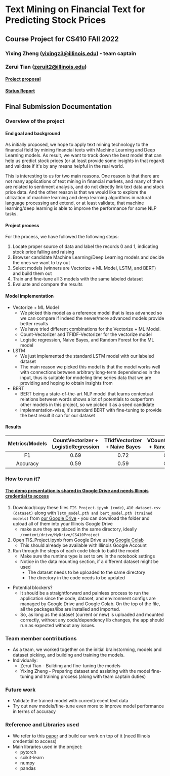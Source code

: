 # Text Mining on Financial Text for Predicting Stock Prices

## Course Project for CS410 FAll 2022

### Yixing Zheng (yixingz3@illinois.edu) - team captain
### Zerui Tian (zeruit2@illinois.edu)

#### [Project proposal](https://github.com/yixingz3/Text-Mining-on-Financial-Text-for-Predicting-Stock-Prices/blob/main/CS%20410%20Project%20Proposal.pdf)

#### [Status Report](https://github.com/yixingz3/Text-Mining-on-Financial-Text-for-Predicting-Stock-Prices/blob/main/CS%20410%20Project%20Status%20Report.pdf)

## Final Submission Documentation

### Overview of the project

#### End goal and background
As initially proposed, we hope to apply text mining technology to the financial
field by mining financial texts with Machine Learning and Deep Learning models. 
As result, we want to track down the best model that can help us predict stock prices (or at least provide some insights in that regard) and validate if it's by any means helpful in the real world.

This is interesting to us for two main reasons. One reason is that
there are not many applications of text mining in financial markets,
and many of them are related to sentiment analysis, and do not directly
link text data and stock price data. And the other reason is that we would like to explore the utilization of machine
learning and deep learning algorithms in natural language processing and
extend, or at least validate, that machine learning/deep learning is
able to improve the performance for some NLP tasks.

#### Project process
For the process, we have followed the following steps:
1. Locate proper source of data and label the records 0 and 1, indicating stock price falling and raising
2. Browser candidate Machine Learning/Deep Learning models and decide the ones we want to try out
3. Select models (winners are Vectorize + ML Model, LSTM, and BERT) and build them out
4. Train and fine-tune all 3 models with the same labeled dataset
5. Evaluate and compare the results

#### Model implementation
- Vectorize + ML Model
    - We picked this model as a reference model that is less advanced so we can compare if indeed the newer/more advanced models provide better results
    - We have tried different combinations for the Vectorize + ML Model. 
    - Count-Vectorizer and TFIDF-Vectorizer for the vectorize model
    - Logistic regression, Naive Bayes, and Random Forest for the ML model
- LSTM
    - We just implemented the standard LSTM model with our labeled dataset
    - The main reason we picked this model is that the model works well with connections between arbitrary long-term dependencies in the input, thus is suitable for modeling time series data that we are providing and hoping to obtain insights from
- BERT
    - BERT being a state-of-the-art NLP model that learns contextual relations between words shows a lot of potentials to outperform other models in this project, so we picked it as a seed candidate
    - implementation-wise, it's standard BERT with fine-tuning to provide the best result it can for our dataset

#### Results

| Metrics/Models | CountVectorizer + LogisticRegression | TfidfVectorizer + Naive Bayes | VCountVectorizer + RandomForest | DL - LSTM | BERT    |
|:--------------:|:------------------------------------:|:-----------------------------:|:------------------------------:|:---------:|:-------:|
| F1             | 0.69                                 | 0.72                          | 0.65    | N/A            | N/A |
| Accuracy       | 0.59                                 | 0.59                          | 0.57    | 0.5690         | 0.593 |

### How to run it?

#### [The demo presentation is shared in Google Drive and needs Illinois credential to access](google.com)
1. Download/copy these files `TIS_Project.ipynb (code)`, `410_dataset.csv (dataset)` along with `lstm_model.pth and bert_model.pth (trained models)` from [our Google Drive](https://drive.google.com/drive/folders/1su2LbMR0FD3CYRQrWV0wl9af0VUp95OZ?usp=sharing) - you can download the folder and upload all of them into your Illinois Google Drive
    - make sure they are placed in the same directory, ideally ```/content/drive/MyDrive/CS410Project```
2. Open TIS_Project.ipynb from Google Drive using [Google Colab](https://colab.research.google.com/)
    - This should already be available with Illinois Google Account
3. Run through the steps of each code block to build the model
    - Make sure the runtime type is set to `GPU` in the notebook settings 
    - Notice in the data mounting section, if a different dataset might be used
        - The dataset needs to be uploaded to the same directory
        - The directory in the code needs to be updated

- Potential blockers?
    - It should be a straightforward and painless process to run the application since the code, dataset, and environment configs are managed by Google Drive and Google Colab. On the top of the file, all the packages/libs are installed and imported.
    - So, as long as the dataset (current or new) is uploaded and mounted correctly, without any code/dependency lib changes, the app should run as expected without any issues.

### Team member contributions
- As a team, we worked together on the initial brainstorming, models and dataset picking, and building and training the models.
- Individually:
    - Zerui Tian - Building and fine-tuning the models
    - Yixing Zheng - Preparing dataset and assisting with the model fine-tuning and training process (along with team captain duties)
    
### Future work
- Validate the trained model with current/recent text data
- Try out new models/fine-tune even more to improve model performance in terms of accuracy

### Reference and Libraries used

- We refer to this [paper](https://drive.google.com/file/d/1hZunGLg940XeJw_MP2ir4551WwRZZZ66/view?usp=sharing) and build our work on top of it (need Illinois credential to access)
- Main libraries used in the project:
    - pytorch
    - scikit-learn
    - numpy
    - pandas
